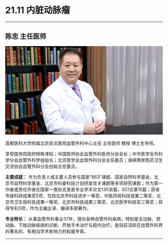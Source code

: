 # 21.11 内脏动脉瘤

---

## 陈忠 主任医师

![1684333871425](image/c21_011/1684333871425.png)

首都医科大学附属北京安贞医院血管外科中心主任 主任医师 教授 博士生导师。

享受国务院政府特殊津贴；中国医师协会血管外科医师分会会长；中华医学会外科学分会血管外科学组组长；北京医学会血管外科分会主任委员；海峡两岸医药卫生交流协会血管外科分会创始主任委员。


**主要成就：** 作为负责人或主要人员参与国家“863”课题、国家自然科学基金、北京市自然科学基金、北京市科委科技计划研发攻关课题等多项研究课题；作为第一作者或责任作者在国家一类杂志发表专业学术论文130余篇，SCI文章15篇；获省市级科研成果奖5项，包括北京市科技进步一等奖、中医药局科技成果二等奖、北京市卫生局科技成果一等奖、北京市科技成果三等奖、北京医学科技奖三等奖；获得专利3项，作为主编主译、编译多部著作。


**专业特长：** 从事血管外科事业37年，擅长各种血管外科疾病，特别是主动脉、颈动脉、下肢动脉疾病的诊断、开放手术治疗与腔内治疗。是目前活跃在血管外科界的著名的、有相当学术影响力的权威专家。

---
